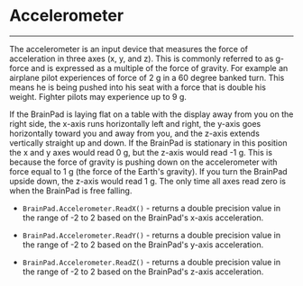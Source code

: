 # Accelerometer
---
The accelerometer is an input device that measures the force of acceleration in three axes (x, y, and z). This is commonly referred to as g-force and is expressed as a multiple of the force of gravity. For example an airplane pilot experiences of force of 2 g in a 60 degree banked turn. This means he is being pushed into his seat with a force that is double his weight. Fighter pilots may experience up to 9 g.

If the BrainPad is laying flat on a table with the display away from you on the right side, the x-axis runs horizontally left and right, the y-axis goes horizontally toward you and away from you, and the z-axis extends vertically straight up and down. If the BrainPad is stationary in this position the x and y axes would read 0 g, but the z-axis would read -1 g. This is because the force of gravity is pushing down on the accelerometer with force equal to 1 g (the force of the Earth's gravity). If you turn the BrainPad upside down, the z-axis would read 1 g. The only time all axes read zero is when the BrainPad is free falling.  

* `BrainPad.Accelerometer.ReadX()` - returns a double precision value in the range of -2 to 2 based on the BrainPad's x-axis acceleration.
 
* `BrainPad.Accelerometer.ReadY()` - returns a double precision value in the range of -2 to 2 based on the BrainPad's y-axis acceleration.

* `BrainPad.Accelerometer.ReadZ()` - returns a double precision value in the range of -2 to 2 based on the BrainPad's z-axis acceleration.
